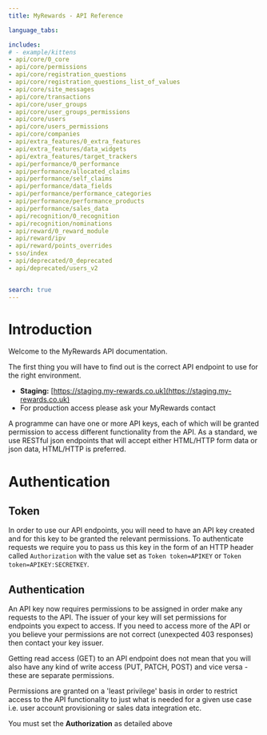 ```yaml
---
title: MyRewards - API Reference

language_tabs:

includes:
# - example/kittens
- api/core/0_core
- api/core/permissions
- api/core/registration_questions
- api/core/registration_questions_list_of_values
- api/core/site_messages
- api/core/transactions
- api/core/user_groups
- api/core/user_groups_permissions
- api/core/users
- api/core/users_permissions
- api/core/companies
- api/extra_features/0_extra_features
- api/extra_features/data_widgets
- api/extra_features/target_trackers
- api/performance/0_performance
- api/performance/allocated_claims
- api/performance/self_claims
- api/performance/data_fields
- api/performance/performance_categories
- api/performance/performance_products
- api/performance/sales_data
- api/recognition/0_recognition
- api/recognition/nominations
- api/reward/0_reward_module
- api/reward/ipv
- api/reward/points_overrides
- sso/index
- api/deprecated/0_deprecated
- api/deprecated/users_v2


search: true
---
```


# Introduction
Welcome to the MyRewards API documentation.

The first thing you will have to find out is the correct API endpoint to use for
the right environment.

- **Staging:** [https://staging.my-rewards.co.uk](https://staging.my-rewards.co.uk)
- For production access please ask your MyRewards contact

A programme can have one or more API keys, each of which will be granted
permission to access different functionality from the API. As a standard, we use
RESTful json endpoints that will accept either HTML/HTTP form data or json data,
HTML/HTTP is preferred.

# Authentication

## Token
In order to use our API endpoints, you will need to have an API key created and
for this key to be granted the relevant permissions. To authenticate requests we
require you to pass us this key in the form of an HTTP header called
`Authorization` with the value set as `Token token=APIKEY` or `Token token=APIKEY:SECRETKEY`.


## Authentication
An API key now requires permissions to be assigned in order make any requests to the API. The issuer of your key will set permissions for endpoints you expect to access. If you need to access more of the API or you believe your permissions are not correct (unexpected 403 responses) then contact your key issuer.

Getting read access (GET) to an API endpoint does not mean that you will also have any kind of write access (PUT, PATCH, POST) and vice versa - these are separate permissions.

Permissions are granted on a 'least privilege' basis in order to restrict access to the API functionality to just what is needed for a given use case i.e. user account provisioning or sales data integration etc.

<aside class="warning">You must set the <strong>Authorization</strong> as detailed above</aside>
